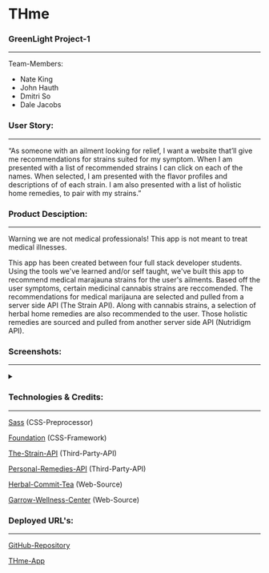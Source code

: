 # THme

### GreenLight Project-1
<hr />
<p>Team-Members:</p>
<ul>
<li>Nate King</li>
<li>John Hauth</li>
<li>Dmitri So</li>
<li>Dale Jacobs</li>
</ul>



### User Story:
<hr />
<p>“As someone with an ailment looking for relief, I want a website  that’ll give me recommendations for strains suited for my symptom. When I am presented with a list of recommended strains I can click on each of the names. When selected, I am presented with the flavor profiles and descriptions of of each strain. I am also presented with a list of holistic home remedies, to pair with my strains.”</p>


### Product Desciption:
<hr />
<p>Warning we are not medical professionals! This app is not meant to treat medical illnesses.</p>

<p>This app has been created between four full stack developer students. Using the tools we've learned and/or self taught, we've built this app to recommend medical marajauna strains for the user's ailments. Based off the user symptoms, certain medicinal cannabis strains are reccomended. The recommendations for medical marijauna are selected and pulled from a server side API (The Strain API).
Along with cannabis strains, a selection of herbal home remedies are also recommended to the user. Those holistic remedies are sourced and pulled from another server side API (Nutridigm API).</p>


### Screenshots:
<hr />
<details>
    <!--INDEX PAGE IMAGES-->
	<tr>
    	<td>
            <h1>Full Application Demo</h1>
			<img width="400" alt="400 index" src="assets/images/THmeDemoFull.gif">
		</td>
		<td>
            <h1>Save Strains Demo</h1>
			<img width="400" alt="400 index" src="assets/images/THmeLocalStorage.gif">
		</td>
	</tr>
<summary></summary>

</details>
<p></p>

### Technologies & Credits:
<hr />

[Sass](https://sass-lang.com/guide) (CSS-Preprocessor)

[Foundation](https://get.foundation/index.html) (CSS-Framework)

[The-Strain-API](http://strains.evanbusse.com/index.html) (Third-Party-API)

[Personal-Remedies-API](https://nutridigm-api-dev.azurewebsites.net/swagger/ui/index) (Third-Party-API)

[Herbal-Commit-Tea](https://herbalcommittea.com/blog/5%20Herbs%20for%20Menstrual%20Cramps%20&%20Period%20Symptoms) (Web-Source)

[Garrow-Wellness-Center](https://garrowwellnesscenter.com/top-5-best-natural-muscle-relaxers/) (Web-Source)




### Deployed URL's:
<hr />

[GitHub-Repository](https://github.com/dmitriso/THme)

[THme-App](https://dmitriso.github.io/THme/)



